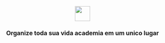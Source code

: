 <div align="center" style="align-items: center">
<img height=40 src="https://i.imgur.com/xs9rewl.png">
<h2 style="font-size:16px">Organize toda sua vida academia em um unico lugar</h2>
</div>